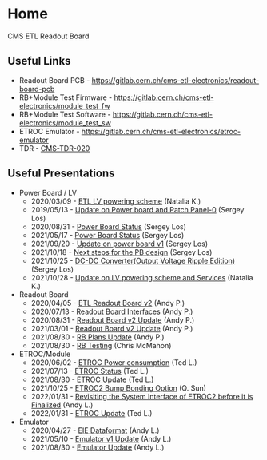 # Home

CMS ETL Readout Board

## Useful Links

- Readout Board PCB - <https://gitlab.cern.ch/cms-etl-electronics/readout-board-pcb>
- RB+Module Test Firmware - <https://gitlab.cern.ch/cms-etl-electronics/module_test_fw>
- RB+Module Test Software - <https://gitlab.cern.ch/cms-etl-electronics/module_test_sw>
- ETROC Emulator - <https://gitlab.cern.ch/cms-etl-electronics/etroc-emulator>
- TDR - [CMS-TDR-020](https://cds.cern.ch/record/2667167/files/CMS-TDR-020.pdf)

## Useful Presentations

- Power Board / LV
    - 2020/03/09 - [ETL LV powering scheme](https://indico.cern.ch/event/902328/contributions/3798257/attachments/2008611/3355343/2020-03-09_LV_scheme.pdf) (Natalia K.)
    - 2019/05/13 - [Update on Power board and Patch Panel-0](https://indico.cern.ch/event/820512/contributions/3429658/attachments/1842929/3023621/ETL-Cabling-S_Los-May13-2019.pdf) (Sergey Los)
    - 2020/08/31 - [Power Board Status](https://indico.cern.ch/event/950697/contributions/3993988/attachments/2094005/3519146/ETL-PowerConversion-S_Los-Aug31-2020.pdf) (Sergey Los)
    - 2021/05/17 - [Power Board Status](https://indico.cern.ch/event/1039531/contributions/4366460/attachments/2245627/3808234/ETL-MultyChannel-bPOL-Proto-S_Los-May17-2021.pdf) (Sergey Los)
    - 2021/09/20 - [Update on power board v1](https://indico.cern.ch/event/1078196/contributions/4534885/attachments/2312780/3936290/ETL-DC-DC-Converter-S_Los-Sep20-2021.pdf) (Sergey Los)
    - 2021/10/18 - [Next steps for the PB design](https://indico.cern.ch/event/1088033/contributions/4574114/attachments/2329314/3968911/ETL-SingleChannel-DC-DC-Converter-S_Los-Oct04-2021.pdf) (Sergey Los)
    - 2021/10/25 - [DC-DC Converter(Output Voltage Ripple Edition)](https://indico.cern.ch/event/1090414/contributions/4584064/attachments/2333416/3976947/ETL-DC-DC-Converter2-S_Los-Oct25-2021.pdf) (Sergey Los)
    - 2021/10/28 - [Update on LV powering scheme and Services](https://indico.cern.ch/event/1092037/contributions/4592092/attachments/2336204/3982128/2021-10-28_ETL%20integration%20meeting.pdf) (Natalia K.)
- Readout Board
    - 2020/04/05 - [ETL Readout Board v2](https://indico.cern.ch/event/906805/contributions/3815774/attachments/2016073/3369701/2020-04-05-ETL-RBv2-Boston.pdf) (Andy P.)
    - 2020/07/13 - [Readout Board Interfaces](https://indico.cern.ch/event/939160/contributions/3946133/attachments/2073487/3481402/20200713_readout_board_interfaces.pdf) (Andy P.)
    - 2020/08/31 - [Readout Board v2 Update](https://indico.cern.ch/event/950697/contributions/3993986/attachments/2093983/3519322/20200831_readout_board_v2.pptx.pdf) (Andy P.)
    - 2021/03/01 - [Readout Board v2 Update](https://indico.cern.ch/event/1012776/contributions/4250636/attachments/2199248/3719226/20210301_etl_readout_board.pptx.pdf) (Andy P.)
    - 2021/08/30 - [RB Plans Update](https://indico.cern.ch/event/1070316/contributions/4500707/attachments/2300153/3912329/20210830_etl_rb_plans.pptx.pdf) (Andy P.)
    - 2021/08/30 - [RB Testing](https://indico.cern.ch/event/1070316/contributions/4504116/attachments/2300135/3912296/Readout%20Board%20Status%20Update%208-30-21.pdf) (Chris McMahon)
- ETROC/Module
    - 2020/06/02 - [ETROC Power consumption](https://indico.cern.ch/event/931796/contributions/3915833/attachments/2061731/3458815/ETROC2-power-update-v1.pdf) (Ted L.)
    - 2021/07/13 - [ETROC Status](https://indico.cern.ch/event/1058347/contributions/4450858/attachments/2281282/3877914/ETROC2-status-V1.pdf) (Ted L.)
    - 2021/08/30 - [ETROC Update](https://indico.cern.ch/event/1070316/contributions/4500709/attachments/2300136/3912297/Towards-ETROC2-Aug30-2021.pdf) (Ted L.)
    - 2021/10/25 - [ETROC2 Bump Bonding Option](https://indico.cern.ch/event/1090414/contributions/4584063/attachments/2333913/3977867/20211025_ETROC2BumpPads.pdf) (Q. Sun)
    - 2022/01/31 - [Revisiting the System Interface of ETROC2 before it is Finalized](https://indico.cern.ch/event/1122502/contributions/4712326/attachments/2381992/4070121/ETROC-system-interface-Andy-v6.pdf) (Andy L.)
    - 2022/01/31 - [ETROC Update](https://indico.cern.ch/event/1122502/contributions/4712328/attachments/2382698/4071481/ETROC-status-Jan31-2022.pdf) (Ted L.)
- Emulator
    - 2020/04/27 - [EIE Dataformat](https://indico.cern.ch/event/912420/contributions/3837314/attachments/2026902/3391190/Andy_Liu_-_Emulator_v1.1.pdf) (Andy L.)
    - 2021/05/10 - [Emulator v1 Update](https://indico.cern.ch/event/1037766/contributions/4357988/attachments/2242193/3801880/Emulator%20updates%2020210510%20V3.pdf) (Andy L.)
    - 2021/08/30 - [Emulator Update](https://indico.cern.ch/event/1070316/contributions/4500708/attachments/2300134/3912295/Emulator%20updates%2020210830_v5.pdf) (Andy L.)
